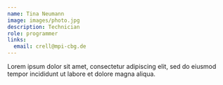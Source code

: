 ```yaml
---
name: Tina Neumann
image: images/photo.jpg
description: Technician
role: programmer
links:
  email: crell@mpi-cbg.de 
---
```


Lorem ipsum dolor sit amet, consectetur adipiscing elit, sed do eiusmod tempor incididunt ut labore et dolore magna aliqua.
